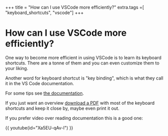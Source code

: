 +++
title = "How can I use VSCode more efficiently?"
extra.tags =[ "keyboard_shortcuts", "vscode"]
+++

# How can I use VSCode more efficiently?

One way to become more efficient in using VSCode is to learn its keyboard shortcuts.
There are a tonne of them and you can even customize them to your liking.

Another word for keyboard shortcut is "key binding", which is what they call it in the VS Code
documentation.

For some tips see [the documentation](https://code.visualstudio.com/docs/getstarted/keybindings).

If you just want an overview [download a
PDF](https://code.visualstudio.com/docs/getstarted/keybindings#_keyboard-shortcuts-reference)
with most of the keyboard shortcuts and keep it close by, maybe even print it
out.

If you prefer video over reading documentation this is a good one:

{{ youtube(id="Xa5EU-qAv-I") }}
